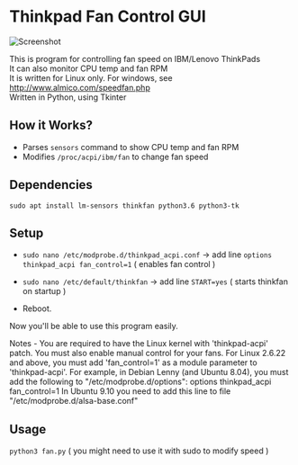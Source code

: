 # Thinkpad Fan Control GUI

![Screenshot](https://i.imgur.com/UXII1Mg.png)

This is program for controlling fan speed on IBM/Lenovo ThinkPads  
It can also monitor CPU temp and fan RPM   
It is written for Linux only. For windows, see http://www.almico.com/speedfan.php   
Written in Python, using Tkinter   

## How it Works?
 + Parses `sensors` command to show CPU temp and fan RPM
 + Modifies `/proc/acpi/ibm/fan` to change fan speed

## Dependencies
`sudo apt install lm-sensors thinkfan python3.6 python3-tk`

## Setup
+ `sudo nano /etc/modprobe.d/thinkpad_acpi.conf` -> add line `options thinkpad_acpi fan_control=1` ( enables fan control )
 
+ `sudo nano /etc/default/thinkfan` -> add line `START=yes` ( starts thinkfan on startup )

+ Reboot. 

Now you'll be able to use this program easily.

Notes - You are required to have the Linux kernel with 'thinkpad-acpi' patch. You must also enable manual control for your fans. For Linux 2.6.22 and above, you must add 'fan_control=1' as a module parameter to 'thinkpad-acpi'. For example, in Debian Lenny (and Ubuntu 8.04), you must add the following to "/etc/modprobe.d/options": options thinkpad_acpi fan_control=1 In Ubuntu 9.10 you need to add this line to file "/etc/modprobe.d/alsa-base.conf"


## Usage
`python3 fan.py`
( you might need to use it with sudo to modify speed )
